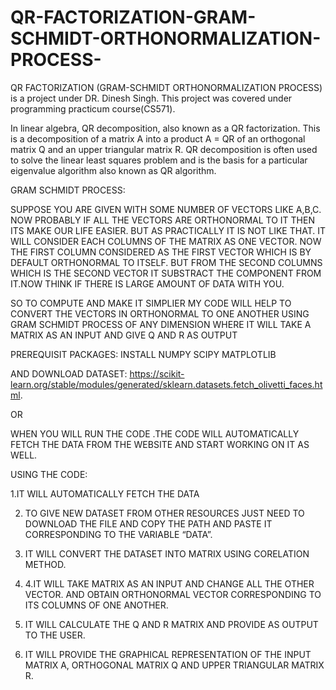 # QR-FACTORIZATION-GRAM-SCHMIDT-ORTHONORMALIZATION-PROCESS-

QR FACTORIZATION (GRAM-SCHMIDT ORTHONORMALIZATION PROCESS) is a project under DR. Dinesh Singh. This project was covered under programming practicum course(CS571).

In linear algebra,  QR decomposition, also known as a QR factorization.  This is a decomposition of a matrix A into a product A = QR of an orthogonal matrix Q and an upper triangular matrix R. QR decomposition is often used to solve the linear least squares problem and is the basis for a particular eigenvalue algorithm also known as QR algorithm.

GRAM SCHMIDT PROCESS:

SUPPOSE YOU ARE GIVEN WITH SOME NUMBER OF VECTORS LIKE A,B,C. NOW PROBABLY IF ALL THE VECTORS ARE ORTHONORMAL TO IT THEN ITS MAKE OUR LIFE EASIER. BUT AS PRACTICALLY IT IS NOT LIKE THAT. IT WILL CONSIDER EACH COLUMNS OF THE MATRIX AS ONE VECTOR. NOW THE FIRST COLUMN CONSIDERED AS THE FIRST VECTOR WHICH IS BY DEFAULT ORTHONORMAL TO ITSELF. BUT FROM THE SECOND COLUMNS WHICH IS THE SECOND VECTOR IT SUBSTRACT THE COMPONENT FROM IT.NOW THINK IF THERE IS LARGE AMOUNT OF DATA WITH YOU.

SO TO COMPUTE AND MAKE IT SIMPLIER MY CODE WILL HELP TO CONVERT THE VECTORS IN ORTHONORMAL TO ONE ANOTHER USING GRAM SCHMIDT PROCESS OF ANY DIMENSION WHERE IT WILL TAKE A MATRIX AS AN INPUT AND GIVE Q AND R AS OUTPUT

PREREQUISIT PACKAGES:
INSTALL NUMPY SCIPY MATPLOTLIB

AND DOWNLOAD DATASET:
https://scikit-learn.org/stable/modules/generated/sklearn.datasets.fetch_olivetti_faces.html.  

OR

WHEN YOU WILL RUN THE CODE .THE CODE WILL AUTOMATICALLY FETCH THE DATA FROM THE WEBSITE AND START WORKING ON IT AS WELL.

USING THE CODE:

1.IT WILL AUTOMATICALLY FETCH THE DATA 

2. TO GIVE NEW DATASET FROM OTHER RESOURCES JUST NEED TO DOWNLOAD THE FILE AND COPY THE PATH AND PASTE IT CORRESPONDING TO THE VARIABLE “DATA”.
 
3. IT WILL CONVERT THE DATASET INTO MATRIX USING CORELATION METHOD.
 
4. 4.IT WILL TAKE MATRIX AS AN INPUT AND CHANGE ALL THE OTHER VECTOR. AND OBTAIN ORTHONORMAL VECTOR CORRESPONDING TO ITS COLUMNS OF ONE ANOTHER.

5. IT WILL CALCULATE THE Q AND R MATRIX AND PROVIDE AS OUTPUT TO THE USER.

6. IT WILL PROVIDE THE GRAPHICAL REPRESENTATION OF THE INPUT MATRIX A, ORTHOGONAL MATRIX Q AND UPPER TRIANGULAR MATRIX R.

